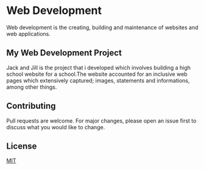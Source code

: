 # Web Development

Web development is the creating, building and maintenance of websites and web applications.

## My Web Development Project
Jack and Jill is the project that i developed which involves building a high school website for a 
school.The website accounted for an inclusive web pages which extensively captured; images, statements and informations, among other things. 

## Contributing

Pull requests are welcome. For major changes, please open an issue first
to discuss what you would like to change.

## License

[MIT](https://choosealicense.com/licenses/mit/)
